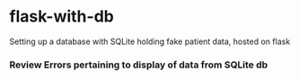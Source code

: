 # flask-with-db
Setting up a database with SQLite holding fake patient data, hosted on flask


### Review Errors pertaining to display of data from SQLite db

